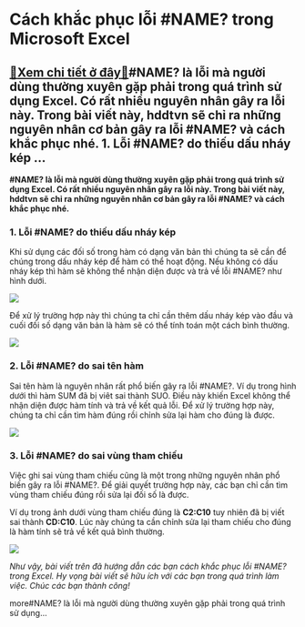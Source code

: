Cách khắc phục lỗi #NAME? trong Microsoft Excel
===============================================

[:gift:Xem chi tiết ở đây:gift:](https://hddtvn.com/cach-khac-phuc-loi-name-trong-microsoft-excel/)#NAME? là lỗi mà người dùng thường xuyên gặp phải trong quá trình sử dụng Excel. Có rất nhiều nguyên nhân gây ra lỗi này. Trong bài viết này, hddtvn sẽ chỉ ra những nguyên nhân cơ bản gây ra lỗi #NAME? và cách khắc phục nhé. 1. Lỗi #NAME? do thiếu dấu nháy kép …
----------------------------------------------------------------------------------------------------------------------------------------------------------------------------------------------------------------------------------------------------------------------

**#NAME? là lỗi mà người dùng thường xuyên gặp phải trong quá trình sử dụng Excel. Có rất nhiều nguyên nhân gây ra lỗi này. Trong bài viết này, hddtvn sẽ chỉ ra những nguyên nhân cơ bản gây ra lỗi #NAME? và cách khắc phục nhé.**


### 1. Lỗi #NAME? do thiếu dấu nháy kép


Khi sử dụng các đối số trong hàm có dạng văn bản thì chúng ta sẽ cần để chúng trong dấu nháy kép để hàm có thể hoạt động. Nếu không có dấu nháy kép thì hàm sẽ không thể nhận diện được và trả về lỗi #NAME? như hình dưới.


[![](https://hddtvn.com/wp-content/uploads/2021/01/ebzLDR6.png)](https://hddtvn.com/wp-content/uploads/2021/01/ebzLDR6.png)


Để xử lý trường hợp này thì chúng ta chỉ cần thêm dấu nháy kép vào đầu và cuối đối số dạng văn bản là hàm sẽ có thể tính toán một cách bình thường.


![](https://hddtvn.com/wp-content/uploads/2021/01/2DunFqU.png)


### 2. Lỗi #NAME? do sai tên hàm


Sai tên hàm là nguyên nhân rất phổ biến gây ra lỗi #NAME?. Ví dụ trong hình dưới thì hàm SUM đã bị viêt sai thành SUO. Điều này khiến Excel không thể nhận diện được hàm tính và trả về kết quả lỗi. Để xử lý trường hợp này, chúng ta chỉ cần tìm hàm đúng rồi chỉnh sửa lại hàm cho đúng là được.


![](https://hddtvn.com/wp-content/uploads/2021/01/00npcp7.png)


### 3. Lỗi #NAME? do sai vùng tham chiếu


Việc ghi sai vùng tham chiếu cũng là một trong những nguyên nhân phổ biến gây ra lỗi #NAME?. Để giải quyết trường hợp này, các bạn chỉ cần tìm vùng tham chiếu đúng rồi sửa lại đối số là được.


Ví dụ trong ảnh dưới vùng tham chiếu đúng là **C2:C10** tuy nhiên đã bị viết sai thành **CD:C10**. Lúc này chúng ta cần chỉnh sửa lại tham chiếu cho đúng là hàm tính sẽ trả về kết quả bình thường.


![](https://hddtvn.com/wp-content/uploads/2021/01/j1NcM4J.png)


*Như vậy, bài viết trên đã hướng dẫn các bạn cách khắc phục lỗi #NAME? trong Excel. Hy vọng bài viết sẽ hữu ích với các bạn trong quá trình làm việc. Chúc các bạn thành công!*


more#NAME? là lỗi mà người dùng thường xuyên gặp phải trong quá trình sử dụng…

